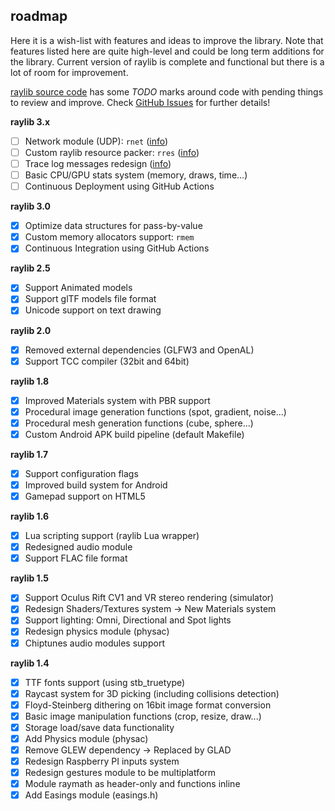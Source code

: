 roadmap
-------

Here it is a wish-list with features and ideas to improve the library. Note that features listed here are quite high-level and could be long term additions for the library. Current version of raylib is complete and functional but there is a lot of room for improvement.

[raylib source code](https://github.com/raysan5/raylib/tree/master/src) has some *TODO* marks around code with pending things to review and improve. Check [GitHub Issues](https://github.com/raysan5/raylib/issues) for further details!

**raylib 3.x**
 - [ ] Network module (UDP): `rnet` ([info](https://github.com/raysan5/raylib/issues/753))
 - [ ] Custom raylib resource packer: `rres` ([info](https://github.com/raysan5/rres))
 - [ ] Trace log messages redesign ([info](https://github.com/raysan5/raylib/issues/1065))
 - [ ] Basic CPU/GPU stats system (memory, draws, time...)
 - [ ] Continuous Deployment using GitHub Actions
 
 **raylib 3.0**
 - [x] Optimize data structures for pass-by-value
 - [x] Custom memory allocators support: `rmem`
 - [x] Continuous Integration using GitHub Actions
 
**raylib 2.5**
 - [x] Support Animated models
 - [x] Support glTF models file format
 - [x] Unicode support on text drawing
 
**raylib 2.0**
 - [x] Removed external dependencies (GLFW3 and OpenAL)
 - [x] Support TCC compiler (32bit and 64bit)
 
**raylib 1.8**
 - [x] Improved Materials system with PBR support
 - [x] Procedural image generation functions (spot, gradient, noise...)
 - [x] Procedural mesh generation functions (cube, sphere...)
 - [x] Custom Android APK build pipeline (default Makefile)

**raylib 1.7**
 - [x] Support configuration flags
 - [x] Improved build system for Android
 - [x] Gamepad support on HTML5
    
**raylib 1.6**
 - [x] Lua scripting support (raylib Lua wrapper)
 - [x] Redesigned audio module
 - [x] Support FLAC file format

**raylib 1.5**
 - [x] Support Oculus Rift CV1 and VR stereo rendering (simulator)
 - [x] Redesign Shaders/Textures system -> New Materials system
 - [x] Support lighting: Omni, Directional and Spot lights
 - [x] Redesign physics module (physac)
 - [x] Chiptunes audio modules support

**raylib 1.4**
 - [x] TTF fonts support (using stb_truetype)
 - [x] Raycast system for 3D picking (including collisions detection)
 - [x] Floyd-Steinberg dithering on 16bit image format conversion
 - [x] Basic image manipulation functions (crop, resize, draw...)
 - [x] Storage load/save data functionality
 - [x] Add Physics module (physac)
 - [x] Remove GLEW dependency -> Replaced by GLAD
 - [x] Redesign Raspberry PI inputs system
 - [x] Redesign gestures module to be multiplatform
 - [x] Module raymath as header-only and functions inline
 - [x] Add Easings module (easings.h)
